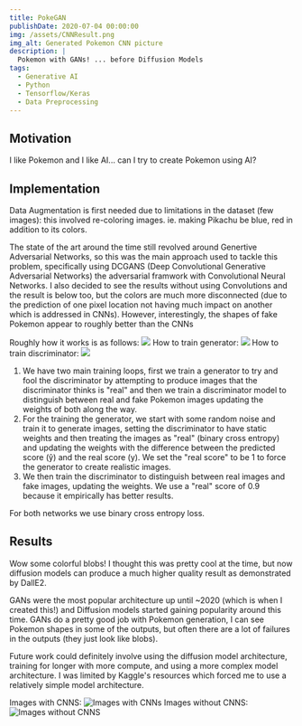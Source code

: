 ```yaml
---
title: PokeGAN
publishDate: 2020-07-04 00:00:00
img: /assets/CNNResult.png
img_alt: Generated Pokemon CNN picture
description: |
  Pokemon with GANs! ... before Diffusion Models
tags:
  - Generative AI
  - Python
  - Tensorflow/Keras
  - Data Preprocessing
---
```


## Motivation
I like Pokemon and I like AI... can I try to create Pokemon using AI?

## Implementation
Data Augmentation is first needed due to limitations in the dataset (few images): this involved re-coloring images. ie. making Pikachu be blue, red in addition to its colors.

The state of the art around the time still revolved around Genertive Adversarial Networks, so this was the main approach used to tackle this problem, specifically using DCGANS (Deep Convolutional Generative Adversarial Networks) the adversarial framwork with Convolutional Neural Networks. I also decided to see the results without using Convolutions and the result is below too, but the colors are much more disconnected (due to the prediction of one pixel location not having much impact on another which is addressed in CNNs). However, interestingly, the shapes of fake Pokemon appear to roughly better than the CNNs

Roughly how it works is as follows:
<img src="/assets/GANArchitecture.jpg" />
How to train generator:
<img src="/assets/PokeGanTrain1.png" />
How to train discriminator:
<img src="/assets/PokeGan.png" />

1. We have two main training loops, first we train a generator to try and fool the discriminator by attempting to produce images that the discriminator thinks is "real" and then we train a discriminator model to distinguish between real and fake Pokemon images updating the weights of both along the way.
2. For the training the generator, we start with some random noise and train it to generate images, setting the discriminator to have static weights and then treating the images as "real" (binary cross entropy) and updating the weights with the difference between the predicted score (ŷ) and the real score (y). We set the "real score" to be 1 to force the generator to create realistic images.
3. We then train the discriminator to distinguish between real images and fake images, updating the weights. We use a "real" score of 0.9 because it empirically has better results.

For both networks we use binary cross entropy loss.


## Results
Wow some colorful blobs! I thought this was pretty cool at the time, but now diffusion models can produce a much higher quality result as demonstrated by DallE2.

GANs were the most popular architecture up until ~2020 (which is when I created this!) and Diffusion models started gaining popularity around this time. GANs do a pretty good job with Pokemon generation, I can see Pokemon shapes in some of the outputs, but often there are a lot of failures in the outputs (they just look like blobs).

Future work could definitely involve using the diffusion model architecture, training for longer with more compute, and using a more complex model architecture. I was limited by Kaggle's resources which forced me to use a relatively simple model architecture.

Images with CNNS:
<img src="/assets/CNNResult.png" alt="Images with CNNs"/>
Images without CNNS:
<img src="/assets/NoCNNResult.png" alt="Images without CNNS" />